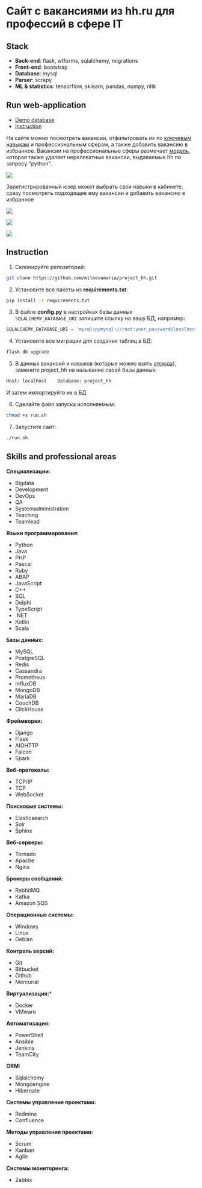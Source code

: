 # Сайт с вакансиями из hh.ru для профессий в сфере IT


## Stack
- **Back-end**: flask, wtforms, sqlalchemy, migrations
- **Front-end**: bootstrap
- **Database**: mysql
- **Parser**: scrapy
- **ML & statistics**: tensorflow, sklearn, pandas, numpy, nltk 



## Run web-application
- [Demo database](https://github.com/mileevamaria/demo_database/tree/master/project_hh)
- [Instruction](#instruction)

На сайте можно посмотреть вакансии, отфильтровать их по [ключевым навыкам](#skills-and-professional-areas) и профессиональным сферам, а также добавить вакансию в избранное. Вакансии на профессиональные сферы размечает [модель](https://colab.research.google.com/drive/1BsP6crvOYPihdtJ_rIx7KEms7z6nm0UE), которая также удаляет нерелеватные вакансии, выдаваемые hh по запросу "python".

![](https://github.com/mileevamaria/project_hh/blob/master/img/homepage.png)

Зарегистрированный юзер может выбрать свои навыки в кабинете, сразу посмотреть подходящие ему вакансии и добавить вакансию в избранное

![](https://github.com/mileevamaria/project_hh/blob/master/img/profile.png)

![](https://github.com/mileevamaria/project_hh/blob/master/img/relevant_vacancies.png)

![](https://github.com/mileevamaria/project_hh/blob/master/img/favourites.png)



## Instruction

1. Cклонируйте репозиторий:
```bash 
git clone https://github.com/mileevamaria/project_hh.git
```
2. Установите все пакеты из **requirements.txt**:
```bash 
pip install -r requirements.txt
```
3. В файле **config.py** в настройках базы данных `SQLALCHEMY_DATABASE_URI` запишите ссылку на вашу БД, например:
```python
SQLALCHEMY_DATABASE_URI = 'mysql+pymysql://root:your_password@localhost:3306/name_of_bd'
```
4. Установите все миграции для создания таблиц в БД:
```bash 
flask db upgrade
```
5. В данных вакансий и навыков (которые можно взять [отсюда](https://github.com/mileevamaria/demo_database/tree/master/project_hh)), замените project_hh на называние своей базы данных:
```python 
Host: localhost    Database: project_hh
```
И затем импортируйте их в БД

6. Сделайте файл запуска исполняемым:
```bash 
chmod +x run.sh
```
7. Запустите сайт:
```bash 
./run.sh
```



## Skills and professional areas

**Специализации:**
- Bigdata
- Development
- DevOps
- QA
- Systemadministration
- Teaching
- Teamlead

**Языки программирования:**
- Python
- Java
- PHP
- Pascal
- Ruby
- ABAP
- JavaScript
- C++
- SQL
- Delphi
- TypeScript
- .NET
- Kotlin
- Scala

**Базы данных:**
- MySQL
- PostgreSQL
- Redis
- Cassandra
- Prometheus
- InfluxDB
- MongoDB
- MariaDB
- CouchDB
- ClickHouse

**Фреймворки:**
- Django
- Flask
- AIOHTTP
- Falcon
- Spark

**Веб-протоколы:**
- TCP/IP
- TCP
- WebSocket

**Поисковые системы:**
- Elasticsearch
- Solr
- Sphinx

**Веб-серверы:**
- Tornado
- Apache
- Nginx

**Брокеры сообщений:**
- RabbitMQ
- Kafka
- Amazon SQS

**Операционные системы:**
- Windows
- Linux
- Debian

**Контроль версий:**
- Git
- Bitbucket
- Github
- Mercurial

**Виртуализация:***
- Docker
- VMware

**Автоматизация:**
- PowerShell
- Ansible
- Jenkins
- TeamCity

**ORM:**
- Sqlalchemy
- Mongoengine
- Hibernate

**Системы управление проектами:**
- Redmine
- Confluence
 
**Методы управления проектами:**
- Scrum
- Kanban
- Agile
 
**Системы мониторинга:**
- Zabbix

